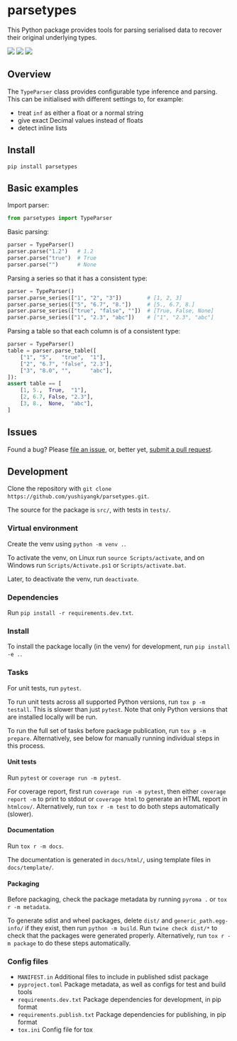 # parsetypes

This Python package provides tools for parsing serialised data to recover their original underlying types.

[![](https://img.shields.io/badge/PyPI--inactive?style=social&logo=pypi)](https://pypi.org/project/parsetypes/) [![](https://img.shields.io/badge/GitHub--inactive?style=social&logo=github)](https://github.com/yushiyangk/parsetypes) [![](https://img.shields.io/badge/Documentation--inactive?style=social&logo=readthedocs)](https://parsetypes.gnayihs.uy/)

## Overview

The `TypeParser` class provides configurable type inference and parsing. This can be initialised with different settings to, for example:
- treat `inf` as either a float or a normal string
- give exact Decimal values instead of floats
- detect inline lists

## Install

```
pip install parsetypes
```

## Basic examples

Import parser:
```python
from parsetypes import TypeParser
```

Basic parsing:
```python
parser = TypeParser()
parser.parse("1.2")   # 1.2
parser.parse("true")  # True
parser.parse("")      # None
```

Parsing a series so that it has a consistent type:
```python
parser = TypeParser()
parser.parse_series(["1", "2", "3"])        # [1, 2, 3]
parser.parse_series(["5", "6.7", "8."])     # [5., 6.7, 8.]
parser.parse_series(["true", "false", ""])  # [True, False, None]
parser.parse_series(["1", "2.3", "abc"])    # ["1", "2.3", "abc"]
```

Parsing a table so that each column is of a consistent type:
```python
parser = TypeParser()
table = parser.parse_table([
	["1", "5",   "true",  "1"],
	["2", "6.7", "false", "2.3"],
	["3", "8.0", "",      "abc"],
]):
assert table == [
	[1, 5.,  True,  "1"],
	[2, 6.7, False, "2.3"],
	[3, 8.,  None,  "abc"],
]
```

## Issues

Found a bug? Please [file an issue](https://github.com/yushiyangk/parsetypes/issues), or, better yet, [submit a pull request](https://github.com/yushiyangk/parsetypes/pulls).

## Development

Clone the repository with `git clone https://github.com/yushiyangk/parsetypes.git`.

The source for the package is `src/`, with tests in `tests/`.

### Virtual environment

Create the venv using `python -m venv .`.

To activate the venv, on Linux run `source Scripts/activate`, and on Windows run `Scripts/Activate.ps1` or `Scripts/activate.bat`.

Later, to deactivate the venv, run `deactivate`.

### Dependencies

Run `pip install -r requirements.dev.txt`.

### Install

To install the package locally (in the venv) for development, run `pip install -e .`.

### Tasks

For unit tests, run `pytest`.

To run unit tests across all supported Python versions, run `tox p -m testall`. This is slower than just `pytest`. Note that only Python versions that are installed locally will be run.

To run the full set of tasks before package publication, run `tox p -m prepare`. Alternatively, see below for manually running individual steps in this process.

#### Unit tests

Run `pytest` or `coverage run -m pytest`.

For coverage report, first run `coverage run -m pytest`, then either `coverage report -m` to print to stdout or `coverage html` to generate an HTML report in `htmlcov/`. Alternatively, run `tox r -m test` to do both steps automatically (slower).

#### Documentation

Run `tox r -m docs`.

The documentation is generated in `docs/html/`, using template files in `docs/template/`.

#### Packaging

Before packaging, check the package metadata by running `pyroma .` or `tox r -m metadata`.

To generate sdist and wheel packages, delete `dist/` and `generic_path.egg-info/` if they exist, then run `python -m build`. Run `twine check dist/*` to check that the packages were generated properly. Alternatively, run `tox r -m package` to do these steps automatically.

### Config files

- `MANIFEST.in` Additional files to include in published sdist package
- `pyproject.toml` Package metadata, as well as configs for test and build tools
- `requirements.dev.txt` Package dependencies for development, in pip format
- `requirements.publish.txt` Package dependencies for publishing, in pip format
- `tox.ini` Config file for tox
